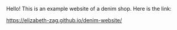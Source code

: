 Hello! This is an example website of a denim shop. Here is the link:

https://elizabeth-zag.github.io/denim-website/
